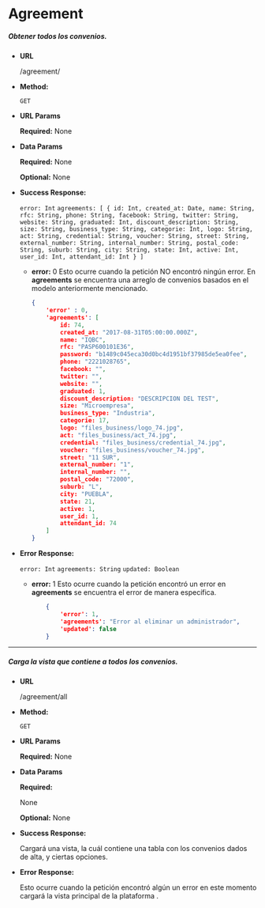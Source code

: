 # **Agreement**

##### Obtener todos los convenios.

* **URL**

  /agreement/

* **Method:**

  `GET`
  
*  **URL Params**

   **Required:**
    None
 
* **Data Params**
    
    **Required:**
    None

    **Optional:**
    None
        
* **Success Response:**

    `error: Int`
    `agreements: [
    	{
    		id: Int,
			created_at: Date,
			name: String,
			rfc: String,
			phone: String,
			facebook: String,
			twitter: String,
			website: String,
			graduated: Int,
			discount_description: String,
			size: String,
			business_type: String,
			categorie: Int,
			logo: String,
			act: String,
			credential: String,
			voucher: String,
			street: String,
			external_number: String,
			internal_number: String,
			postal_code: String,
			suburb: String,
			city: String,
			state: Int,
			active: Int,
			user_id: Int,
			attendant_id: Int
    	}
    ]`
    
    * **error:** 0
    Esto ocurre cuando la petición NO encontró ningún error. En **agreements** se encuentra una arreglo de convenios basados en el modelo anteriormente mencionado.
    
        ```json
        {
            'error' : 0,
            'agreements': [
            	id: 74,
				created_at: "2017-08-31T05:00:00.000Z",
				name: "IQBC",
				rfc: "PASP600101E36",
				password: "b1489c045eca30d0bc4d1951bf37985de5ea0fee",
				phone: "2221028765",
				facebook: "",
				twitter: "",
				website: "",
				graduated: 1,
				discount_description: "DESCRIPCION DEL TEST",
				size: "Microempresa",
				business_type: "Industria",
				categorie: 17,
				logo: "files_business/logo_74.jpg",
				act: "files_business/act_74.jpg",
				credential: "files_business/credential_74.jpg",
				voucher: "files_business/voucher_74.jpg",
				street: "11 SUR",
				external_number: "1",
				internal_number: "",
				postal_code: "72000",
				suburb: "L",
				city: "PUEBLA",
				state: 21,
				active: 1,
				user_id: 1,
				attendant_id: 74
            ]
      }
        
* **Error Response:** 
    
    `error: Int`
    `agreements: String`
    `updated: Boolean`

  * **error:** 1
    Esto ocurre cuando la petición encontró un error en  **agreements** se encuentra el error de manera específica.

    ```json
        {
            'error': 1,
            'agreements': "Error al eliminar un administrador",
            'updated': false
        }
      ```

***

##### Carga la vista que contiene a todos los convenios.

* **URL**

  /agreement/all

* **Method:**

  `GET`
  
*  **URL Params**

   **Required:**
    None
 
* **Data Params**
    
    **Required:**
    
    None

    **Optional:**
    None
        
* **Success Response:**

    Cargará una vista, la cuál contiene una tabla con los convenios dados de alta, y ciertas opciones.
        
* **Error Response:**

    Esto ocurre cuando la petición encontró algún un error  en este momento cargará la vista principal de la plataforma .